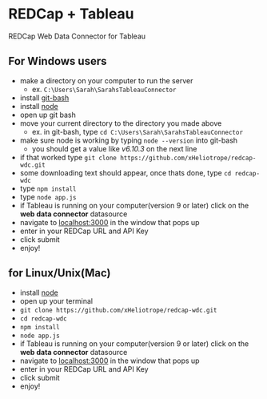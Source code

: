 # REDCap + Tableau
REDCap Web Data Connector for Tableau

## For Windows users

 * make a directory on your computer to run the server
   - ex. `C:\Users\Sarah\SarahsTableauConnector`
 * install [git-bash](https://git-scm.com/download/win)
 * install [node](https://nodejs.org/en/download/)
 * open up git bash
 * move your current directory to the directory you made above
   - ex. in git-bash, type `cd C:\Users\Sarah\SarahsTableauConnector` 
 * make sure node is working by typing `node --version` into git-bash
   - you should get a value like *v6.10.3* on the next line
 * if that worked type `git clone https://github.com/xHeliotrope/redcap-wdc.git`
 * some downloading text should appear, once thats done, type `cd redcap-wdc`
 * type `npm install`
 * type `node app.js`
 * if Tableau is running on your computer(version 9 or later) click on the **web data connector** datasource
 * navigate to [localhost:3000](localhost:3000) in the window that pops up
 * enter in your REDCap URL and API Key
 * click submit
 * enjoy!
 
 ## for Linux/Unix(Mac)
 * install [node](https://nodejs.org/en/download/)
 * open up your terminal
 * `git clone https://github.com/xHeliotrope/redcap-wdc.git`
 * `cd redcap-wdc`
 * `npm install`
 * `node app.js`
 * if Tableau is running on your computer(version 9 or later) click on the **web data connector** datasource
 * navigate to [localhost:3000](localhost:3000) in the window that pops up
 * enter in your REDCap URL and API Key
 * click submit
 * enjoy!
